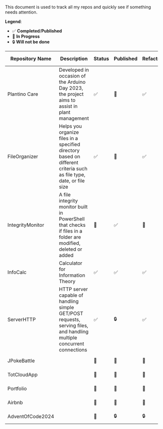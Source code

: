 This document is used to track all my repos and quickly see if something needs attention.

**Legend**:
- ✅ **Completed**/**Published**
- 🔨 **In Progress**
- 🔒 **Will not be done**

| Repository Name    | Description               | Status | Published | Refactoring | Last Updated | Notes           |
|--------------------|---------------------------|-----------|-----------|----------------------|--------------|-----------------|
| Plantino Care | Developed in occasion of the Arduino Day 2023, the project aims to assist in plant management | ✅ | 🔨 | ✅ | 2024-11-14 | Refactored |
| FileOrganizer | Helps you organize files in a specified directory based on different criteria such as file type, date, or file size | ✅ | 🔨 | ✅ | 2024-11-11 | Refactored |
| IntegrityMonitor | A file integrity monitor built in PowerShell that checks if files in a folder are modified, deleted or added | 🔨 | ✅ | 🔨 | 2024-11-07 | Not completed |
| InfoCalc | Calculator for Information Theory | ✅ | ✅ | ✅ | 2024-11-13 | Published |
| ServerHTTP | HTTP server capable of handling simple GET/POST requests, serving files, and handling multiple concurrent connections | ✅ | 🔒 | ✅ | 2024-09-02 |  |
| JPokeBattle |  | 🔨 | 🔨 | 🔨 | 2024-11-07 | Not Public |
| TotCloudApp |  | 🔨 | 🔨 | 🔨 | 2024-11-10 | Not Public |
| Portfolio |  | 🔨 | 🔨 | 🔨 | 2024-11-10 | To do |
| Airbnb |  | 🔨 | 🔨 | 🔨 | 2024-11-15 | Not Public |
| AdventOfCode2024 |  | 🔨 | 🔒 | 🔒 | 2024-12-01 |  |
